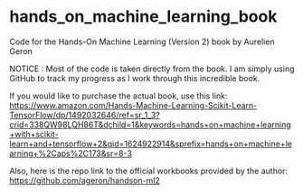 # hands_on_machine_learning_book
Code for the Hands-On Machine Learning (Version 2) book by Aurelien Geron

NOTICE : Most of the code is taken directly from the book. I am simply using GitHub to track my progress as I work through this incredible book.

If you would like to purchase the actual book, use this link: https://www.amazon.com/Hands-Machine-Learning-Scikit-Learn-TensorFlow/dp/1492032646/ref=sr_1_3?crid=338QW98LQH86T&dchild=1&keywords=hands+on+machine+learning+with+scikit-learn+and+tensorflow+2&qid=1624922914&sprefix=hands+on+machine+learning+%2Caps%2C173&sr=8-3

Also, here is the repo link to the official workbooks provided by the author: https://github.com/ageron/handson-ml2
